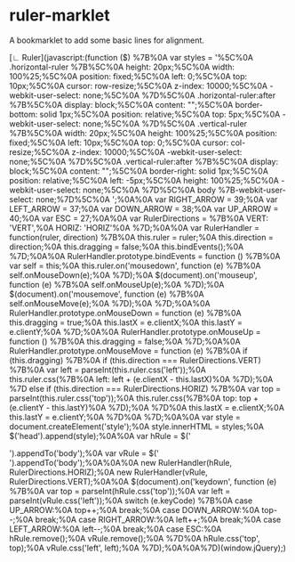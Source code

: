 ruler-marklet
=============

A bookmarklet to add some basic lines for alignment.

[∟ Ruler](javascript:(function ($\) %7B%0A  var styles = '%5C%0A  .horizontal-ruler %7B%5C%0A    height: 20px;%5C%0A    width: 100%25;%5C%0A    position: fixed;%5C%0A    left: 0;%5C%0A    top: 10px;%5C%0A    cursor: row-resize;%5C%0A    z-index: 10000;%5C%0A    -webkit-user-select: none;%5C%0A  %7D%5C%0A  .horizontal-ruler:after %7B%5C%0A    display: block;%5C%0A    content: "";%5C%0A    border-bottom: solid 1px;%5C%0A    position: relative;%5C%0A    top: 5px;%5C%0A    -webkit-user-select: none;%5C%0A  %7D%5C%0A  .vertical-ruler %7B%5C%0A    width: 20px;%5C%0A    height: 100%25;%5C%0A    position: fixed;%5C%0A    left: 10px;%5C%0A    top: 0;%5C%0A    cursor: col-resize;%5C%0A    z-index: 10000;%5C%0A    -webkit-user-select: none;%5C%0A  %7D%5C%0A  .vertical-ruler:after %7B%5C%0A    display: block;%5C%0A    content: "";%5C%0A    border-right: solid 1px;%5C%0A    position: relative;%5C%0A    left: -5px;%5C%0A    height: 100%25;%5C%0A    -webkit-user-select: none;%5C%0A  %7D%5C%0A  body %7B-webkit-user-select: none;%7D%5C%0A  ';%0A%0A  var RIGHT_ARROW = 39;%0A  var LEFT_ARROW = 37;%0A  var DOWN_ARROW = 38;%0A  var UP_ARROW = 40;%0A  var ESC = 27;%0A%0A  var RulerDirections = %7B%0A    VERT: 'VERT',%0A    HORIZ: 'HORIZ'%0A  %7D;%0A%0A  var RulerHandler = function(ruler, direction\) %7B%0A    this.ruler = ruler;%0A    this.direction = direction;%0A    this.dragging = false;%0A    this.bindEvents(\);%0A  %7D;%0A%0A  RulerHandler.prototype.bindEvents = function (\) %7B%0A    var self = this;%0A    this.ruler.on('mousedown', function (e\) %7B%0A      self.onMouseDown(e\);%0A    %7D\);%0A    $(document\).on('mouseup', function (e\) %7B%0A      self.onMouseUp(e\);%0A    %7D\);%0A    $(document\).on('mousemove', function (e\) %7B%0A      self.onMouseMove(e\);%0A    %7D\);%0A  %7D;%0A%0A  RulerHandler.prototype.onMouseDown = function (e\) %7B%0A    this.dragging = true;%0A    this.lastX = e.clientX;%0A    this.lastY = e.clientY;%0A  %7D;%0A%0A  RulerHandler.prototype.onMouseUp = function (\) %7B%0A    this.dragging = false;%0A  %7D;%0A%0A  RulerHandler.prototype.onMouseMove = function (e\) %7B%0A    if (this.dragging\) %7B%0A      if (this.direction === RulerDirections.VERT\) %7B%0A        var left = parseInt(this.ruler.css('left'\)\);%0A        this.ruler.css(%7B%0A          left: left + (e.clientX - this.lastX\)%0A        %7D\);%0A      %7D else if (this.direction === RulerDirections.HORIZ\) %7B%0A        var top = parseInt(this.ruler.css('top'\)\);%0A        this.ruler.css(%7B%0A          top: top + (e.clientY - this.lastY\)%0A        %7D\);%0A      %7D%0A      this.lastX = e.clientX;%0A      this.lastY = e.clientY;%0A    %7D%0A  %7D;%0A%0A  var style = document.createElement('style'\);%0A  style.innerHTML = styles;%0A  $('head'\).append(style\);%0A%0A  var hRule = $('<div class="horizontal-ruler" />'\).appendTo('body'\);%0A  var vRule = $('<div class="vertical-ruler" />'\).appendTo('body'\);%0A%0A%0A  new RulerHandler(hRule, RulerDirections.HORIZ\);%0A  new RulerHandler(vRule, RulerDirections.VERT\);%0A%0A  $(document\).on('keydown', function (e\) %7B%0A    var top = parseInt(hRule.css('top'\)\);%0A    var left = parseInt(vRule.css('left'\)\);%0A    switch (e.keyCode\) %7B%0A      case UP_ARROW:%0A        top++;%0A        break;%0A      case DOWN_ARROW:%0A        top--;%0A        break;%0A      case RIGHT_ARROW:%0A        left++;%0A        break;%0A      case LEFT_ARROW:%0A        left--;%0A        break;%0A      case ESC:%0A        hRule.remove(\);%0A        vRule.remove(\);%0A    %7D%0A    hRule.css('top', top\);%0A    vRule.css('left', left\);%0A  %7D\);%0A%0A%7D\)(window.jQuery\);)
